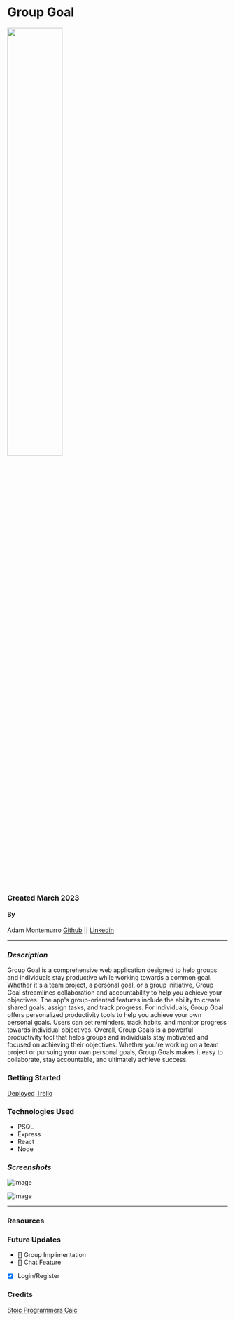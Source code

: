 # Group Goal
<img src="https://i.imgur.com/5RIIekP.png" width="50%" height="50%">

### Created March 2023
#### By 
Adam Montemurro [Github](https://github.com/AdamMontemurro) || [Linkedin](https://www.linkedin.com/in/adam-montemurro/) 
***

### ***Description***
Group Goal is a comprehensive web application designed to help groups and individuals stay productive while working towards a common goal. Whether it's a team project, a personal goal, or a group initiative, Group Goal streamlines collaboration and accountability to help you achieve your objectives. The app's group-oriented features include the ability to create shared goals, assign tasks, and track progress. For individuals, Group Goal offers personalized productivity tools to help you achieve your own personal goals. Users can set reminders, track habits, and monitor progress towards individual objectives. Overall, Group Goals is a powerful productivity tool that helps groups and individuals stay motivated and focused on achieving their objectives. Whether you're working on a team project or pursuing your own personal goals, Group Goals makes it easy to collaborate, stay accountable, and ultimately achieve success.

### Getting Started
[Deployed](https://group-goal.herokuapp.com/) 
[Trello](https://trello.com/b/hRK9BTwq/group-goal)

### Technologies Used
* PSQL
* Express
* React
* Node

### ***Screenshots***

![image](https://user-images.githubusercontent.com/122232068/229842900-6f0b87d5-91f9-4f12-abc1-7c81b7405879.png)

![image](https://user-images.githubusercontent.com/122232068/229843259-ac47f501-e3ad-483d-ae8c-2c763e5dd108.png)


***


### Resources 

### Future Updates
- [] Group Implimentation 
- [] Chat Feature
- [x] Login/Register
### Credits
[Stoic Programmers Calc](https://www.youtube.com/c/TheStoicProgrammers)
